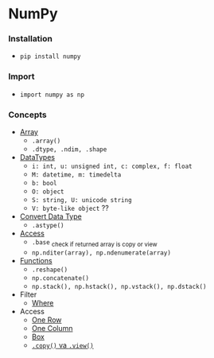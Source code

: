 # NumPy
### Installation
- `pip install numpy`
### Import
- `import numpy as np`
### Concepts
- [Array](numpy_array.py)
  - `.array()`
  - `.dtype, .ndim, .shape`
- [DataTypes](numpy_datatypes.py)
  - `i: int, u: unsigned int, c: complex, f: float`
  - `M: datetime, m: timedelta`
  - `b: bool`
  - `O: object`
  - `S: string, U: unicode string`
  - `V: byte-like object` ??
- [Convert Data Type](numpy_convert_data_type.py)
  - `.astype()`
- [Access](numpy_access.py)
  - `.base` <sub>check if returned array is copy or view</sub>
  - `np.nditer(array), np.ndenumerate(array)`
- [Functions](numpy_functions.py)
  - `.reshape()`
  - `np.concatenate()`
  - `np.stack(), np.hstack(), np.vstack(), np.dstack()`
- Filter
  - [Where](numpy_filter_values.py)
- Access
  - [One Row](numpy_access_one_row.py)
  - [One Column](numpy_access_one_column.py)
  - [Box](numpy_access_range.py)
  - [`.copy()` va `.view()`](numpy_access_copy_view.py)